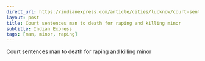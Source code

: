```yaml
---
direct_url: https://indianexpress.com/article/cities/lucknow/court-sentences-man-to-death-for-raping-and-killing-minor-8316308/
layout: post
title: Court sentences man to death for raping and killing minor
subtitle: Indian Express
tags: [man, minor, raping]
---
```


Court sentences man to death for raping and killing minor
